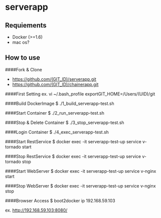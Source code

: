 serverapp
=====================
## Requiements

- Docker (>=1.6)
- mac os?

## How to use

####Fork & Clone
- https://github.com/(GIT_ID)/serverapp.git
- https://github.com/(GIT_ID)/chainerapp.git

####First Setting
ex.
vi ~/.bash_profile
exportGIT_HOME=/Users/(UID)/git

####Build DockerImage
  $ ./1_build_serverapp-test.sh

####Start Container
  $ ./2_run_serverapp-test.sh

####Stop & Delete Container
  $ ./3_stop_serverapp-test.sh

####Login Container
  $ ./4_exec_serverapp-test.sh

####Start RestService
  $ docker exec -it serverapp-test-up service v-tornado start

####Stop RestService
  $ docker exec -it serverapp-test-up service v-tornado stop

####Start WebServer
  $ docker exec -it serverapp-test-up service v-nginx start

####Stop WebServer
  $ docker exec -it serverapp-test-up service v-nginx stop

####Browser Access
  $ boot2docker ip
  192.168.59.103

ex. http://192.168.59.103:8080/
